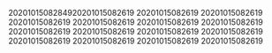 2020101508284920201015082619
20201015082619
20201015082619
20201015082619
20201015082619
20201015082619
20201015082619
20201015082619
20201015082619
20201015082619
20201015082619
20201015082619
20201015082619
20201015082619
20201015082619
